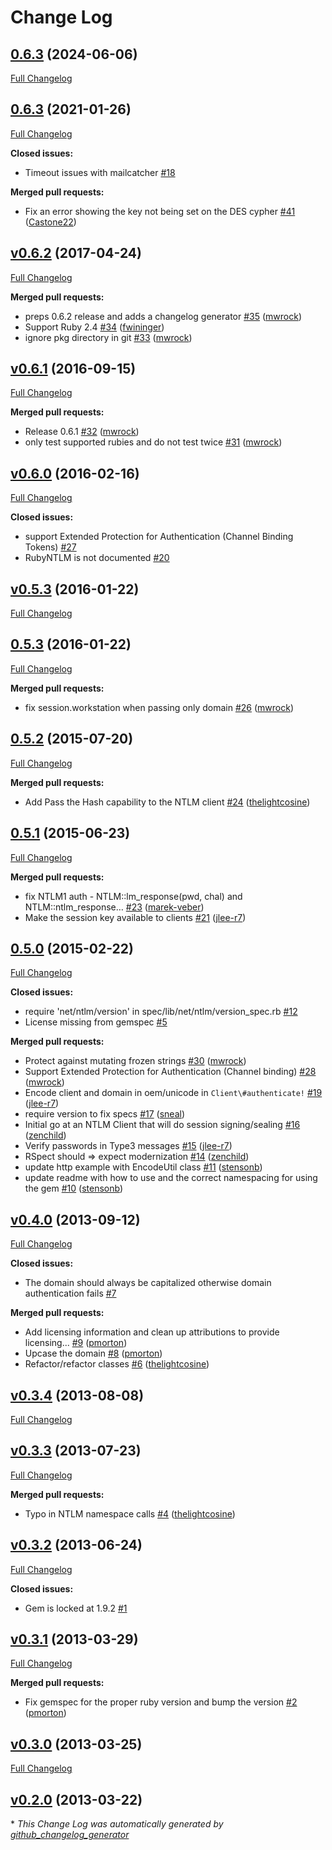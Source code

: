 # Change Log

## [0.6.3](https://github.com/WinRb/rubyntlm/tree/0.6.4) (2024-06-06)
[Full Changelog](https://github.com/WinRb/rubyntlm/compare/v0.6.3...0.6.4)

## [0.6.3](https://github.com/WinRb/rubyntlm/tree/0.6.3) (2021-01-26)
[Full Changelog](https://github.com/WinRb/rubyntlm/compare/v0.6.2...0.6.3)

**Closed issues:**

- Timeout issues with mailcatcher [\#18](https://github.com/WinRb/rubyntlm/issues/18)

**Merged pull requests:**

- Fix an error showing the key not being set on the DES cypher [\#41](https://github.com/WinRb/rubyntlm/pull/41) ([Castone22](https://github.com/Castone22))

## [v0.6.2](https://github.com/WinRb/rubyntlm/tree/v0.6.2) (2017-04-24)
[Full Changelog](https://github.com/WinRb/rubyntlm/compare/v0.6.1...v0.6.2)

**Merged pull requests:**

- preps 0.6.2 release and adds a changelog generator [\#35](https://github.com/WinRb/rubyntlm/pull/35) ([mwrock](https://github.com/mwrock))
- Support Ruby 2.4 [\#34](https://github.com/WinRb/rubyntlm/pull/34) ([fwininger](https://github.com/fwininger))
- ignore pkg directory in git [\#33](https://github.com/WinRb/rubyntlm/pull/33) ([mwrock](https://github.com/mwrock))

## [v0.6.1](https://github.com/WinRb/rubyntlm/tree/v0.6.1) (2016-09-15)
[Full Changelog](https://github.com/WinRb/rubyntlm/compare/v0.6.0...v0.6.1)

**Merged pull requests:**

- Release 0.6.1 [\#32](https://github.com/WinRb/rubyntlm/pull/32) ([mwrock](https://github.com/mwrock))
- only test supported rubies and do not test twice [\#31](https://github.com/WinRb/rubyntlm/pull/31) ([mwrock](https://github.com/mwrock))

## [v0.6.0](https://github.com/WinRb/rubyntlm/tree/v0.6.0) (2016-02-16)
[Full Changelog](https://github.com/WinRb/rubyntlm/compare/v0.5.3...v0.6.0)

**Closed issues:**

- support Extended Protection for Authentication \(Channel Binding Tokens\) [\#27](https://github.com/WinRb/rubyntlm/issues/27)
- RubyNTLM is not documented [\#20](https://github.com/WinRb/rubyntlm/issues/20)

## [v0.5.3](https://github.com/WinRb/rubyntlm/tree/v0.5.3) (2016-01-22)
[Full Changelog](https://github.com/WinRb/rubyntlm/compare/0.5.3...v0.5.3)

## [0.5.3](https://github.com/WinRb/rubyntlm/tree/0.5.3) (2016-01-22)
[Full Changelog](https://github.com/WinRb/rubyntlm/compare/0.5.2...0.5.3)

**Merged pull requests:**

- fix session.workstation when passing only domain [\#26](https://github.com/WinRb/rubyntlm/pull/26) ([mwrock](https://github.com/mwrock))

## [0.5.2](https://github.com/WinRb/rubyntlm/tree/0.5.2) (2015-07-20)
[Full Changelog](https://github.com/WinRb/rubyntlm/compare/0.5.1...0.5.2)

**Merged pull requests:**

- Add Pass the Hash capability to the NTLM client [\#24](https://github.com/WinRb/rubyntlm/pull/24) ([thelightcosine](https://github.com/thelightcosine))

## [0.5.1](https://github.com/WinRb/rubyntlm/tree/0.5.1) (2015-06-23)
[Full Changelog](https://github.com/WinRb/rubyntlm/compare/0.5.0...0.5.1)

**Merged pull requests:**

- fix NTLM1 auth - NTLM::lm\_response\(pwd, chal\) and NTLM::ntlm\_response… [\#23](https://github.com/WinRb/rubyntlm/pull/23) ([marek-veber](https://github.com/marek-veber))
- Make the session key available to clients [\#21](https://github.com/WinRb/rubyntlm/pull/21) ([jlee-r7](https://github.com/jlee-r7))

## [0.5.0](https://github.com/WinRb/rubyntlm/tree/0.5.0) (2015-02-22)
[Full Changelog](https://github.com/WinRb/rubyntlm/compare/v0.4.0...0.5.0)

**Closed issues:**

- require 'net/ntlm/version' in spec/lib/net/ntlm/version\_spec.rb [\#12](https://github.com/WinRb/rubyntlm/issues/12)
- License missing from gemspec [\#5](https://github.com/WinRb/rubyntlm/issues/5)

**Merged pull requests:**

- Protect against mutating frozen strings [\#30](https://github.com/WinRb/rubyntlm/pull/30) ([mwrock](https://github.com/mwrock))
- Support Extended Protection for Authentication \(Channel binding\) [\#28](https://github.com/WinRb/rubyntlm/pull/28) ([mwrock](https://github.com/mwrock))
- Encode client and domain in oem/unicode in `Client\#authenticate!` [\#19](https://github.com/WinRb/rubyntlm/pull/19) ([jlee-r7](https://github.com/jlee-r7))
- require version to fix specs [\#17](https://github.com/WinRb/rubyntlm/pull/17) ([sneal](https://github.com/sneal))
- Initial go at an NTLM Client that will do session signing/sealing [\#16](https://github.com/WinRb/rubyntlm/pull/16) ([zenchild](https://github.com/zenchild))
- Verify passwords in Type3 messages [\#15](https://github.com/WinRb/rubyntlm/pull/15) ([jlee-r7](https://github.com/jlee-r7))
- RSpect should =\> expect modernization [\#14](https://github.com/WinRb/rubyntlm/pull/14) ([zenchild](https://github.com/zenchild))
- update http example with EncodeUtil class [\#11](https://github.com/WinRb/rubyntlm/pull/11) ([stensonb](https://github.com/stensonb))
- update readme with how to use and the correct namespacing for using the gem [\#10](https://github.com/WinRb/rubyntlm/pull/10) ([stensonb](https://github.com/stensonb))

## [v0.4.0](https://github.com/WinRb/rubyntlm/tree/v0.4.0) (2013-09-12)
[Full Changelog](https://github.com/WinRb/rubyntlm/compare/v0.3.4...v0.4.0)

**Closed issues:**

- The domain should always be capitalized otherwise domain authentication fails [\#7](https://github.com/WinRb/rubyntlm/issues/7)

**Merged pull requests:**

- Add licensing information and clean up attributions to provide licensing... [\#9](https://github.com/WinRb/rubyntlm/pull/9) ([pmorton](https://github.com/pmorton))
- Upcase the domain [\#8](https://github.com/WinRb/rubyntlm/pull/8) ([pmorton](https://github.com/pmorton))
- Refactor/refactor classes [\#6](https://github.com/WinRb/rubyntlm/pull/6) ([thelightcosine](https://github.com/thelightcosine))

## [v0.3.4](https://github.com/WinRb/rubyntlm/tree/v0.3.4) (2013-08-08)
[Full Changelog](https://github.com/WinRb/rubyntlm/compare/v0.3.3...v0.3.4)

## [v0.3.3](https://github.com/WinRb/rubyntlm/tree/v0.3.3) (2013-07-23)
[Full Changelog](https://github.com/WinRb/rubyntlm/compare/v0.3.2...v0.3.3)

**Merged pull requests:**

- Typo in NTLM namespace calls [\#4](https://github.com/WinRb/rubyntlm/pull/4) ([thelightcosine](https://github.com/thelightcosine))

## [v0.3.2](https://github.com/WinRb/rubyntlm/tree/v0.3.2) (2013-06-24)
[Full Changelog](https://github.com/WinRb/rubyntlm/compare/v0.3.1...v0.3.2)

**Closed issues:**

- Gem is locked at 1.9.2 [\#1](https://github.com/WinRb/rubyntlm/issues/1)

## [v0.3.1](https://github.com/WinRb/rubyntlm/tree/v0.3.1) (2013-03-29)
[Full Changelog](https://github.com/WinRb/rubyntlm/compare/v0.3.0...v0.3.1)

**Merged pull requests:**

- Fix gemspec for the proper ruby version and bump the version [\#2](https://github.com/WinRb/rubyntlm/pull/2) ([pmorton](https://github.com/pmorton))

## [v0.3.0](https://github.com/WinRb/rubyntlm/tree/v0.3.0) (2013-03-25)
[Full Changelog](https://github.com/WinRb/rubyntlm/compare/v0.2.0...v0.3.0)

## [v0.2.0](https://github.com/WinRb/rubyntlm/tree/v0.2.0) (2013-03-22)


\* *This Change Log was automatically generated by [github_changelog_generator](https://github.com/skywinder/Github-Changelog-Generator)*

